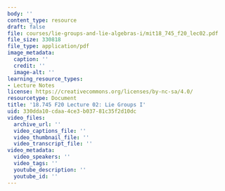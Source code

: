 ```yaml
---
body: ''
content_type: resource
draft: false
file: courses/lie-groups-and-lie-algebras-i/mit18_745_f20_lec02.pdf
file_size: 330818
file_type: application/pdf
image_metadata:
  caption: ''
  credit: ''
  image-alt: ''
learning_resource_types:
- Lecture Notes
license: https://creativecommons.org/licenses/by-nc-sa/4.0/
resourcetype: Document
title: '18.745 F20 Lecture 02: Lie Groups I'
uid: 330dda10-cdaa-4ce3-b037-81c35f2d10dc
video_files:
  archive_url: ''
  video_captions_file: ''
  video_thumbnail_file: ''
  video_transcript_file: ''
video_metadata:
  video_speakers: ''
  video_tags: ''
  youtube_description: ''
  youtube_id: ''
---
```

